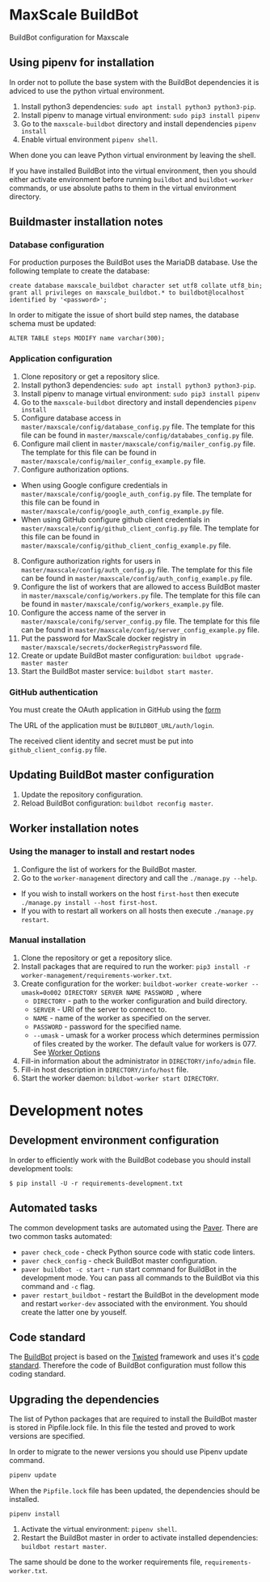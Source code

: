# MaxScale BuildBot

BuildBot configuration for Maxscale

## Using pipenv for installation

In order not to pollute the base system with the BuildBot dependencies it is adviced to use the python virtual environment.

1. Install python3 dependencies: `sudo apt install python3 python3-pip`.
2. Install pipenv to manage virtual environment: `sudo pip3 install pipenv`
3. Go to the `maxscale-buildbot` directory and install dependencies `pipenv install`
4. Enable virtual environment `pipenv shell`.

When done you can leave Python virtual environment by leaving the shell.

If you have installed BuildBot into the virtual environment, then you should either activate environment before running `buildbot` and `buildbot-worker` commands, or use absolute paths to them in the virtual environment directory.

## Buildmaster installation notes

### Database configuration

For production purposes the BuildBot uses the MariaDB database. Use the following template to create the database:

```mysql
create database maxscale_buildbot character set utf8 collate utf8_bin;
grant all privileges on maxscale_buildbot.* to buildbot@localhost identified by '<password>';
```

In order to mitigate the issue of short build step names, the database schema must be updated:
```mysql
ALTER TABLE steps MODIFY name varchar(300);
```

### Application configuration

1. Clone repository or get a repository slice.
2. Install python3 dependencies: `sudo apt install python3 python3-pip`.
3. Install pipenv to manage virtual environment: `sudo pip3 install pipenv`
4. Go to the `maxscale-buildbot` directory and install dependencies `pipenv install`
5. Configure database access in `master/maxscale/config/database_config.py` file. The template for this file can be found in `master/maxscale/config/datababes_config.py` file.
6. Configure mail client in `master/maxscale/config/mailer_config.py` file. The template for this file can be found in `master/maxscale/config/mailer_config_example.py` file.
7. Configure authorization options.
  - When using Google configure credentials in `master/maxscale/config/google_auth_config.py` file. The template for this file can be found in `master/maxscale/config/google_auth_config_example.py` file.
  - When using GitHub configure github client credentials in `master/maxscale/config/github_client_config.py` file. The template for this file can be found in `master/maxscale/config/github_client_config_example.py` file.
8. Configure authorization rights for users in `master/maxscale/config/auth_config.py` file. The template for this file can be found in `master/maxscale/config/auth_config_example.py` file.
9. Configure the list of workers that are allowed to access BuildBot master in `master/maxscale/config/workers.py` file. The template for this file can be found in `master/maxscale/config/workers_example.py` file.
10. Configure the access name of the server in `master/maxscale/conifg/server_config.py` file. The template for this file can be found in `master/maxscale/config/server_config_example.py` file.
11. Put the password for MaxScale docker registry in `master/maxscale/secrets/dockerRegistryPassword` file.
12. Create or update BuildBot master configuration: `buildbot upgrade-master master`
13. Start the BuildBot master service: `buildbot start master`.

### GitHub authentication

You must create the OAuth application in GitHub using the [form](https://github.com/settings/applications/new)

The URL of the application must be `BUILDBOT_URL/auth/login`.

The received client identity and secret must be put into `github_client_config.py` file.

## Updating BuildBot master configuration

1. Update the repository configuration.
2. Reload BuildBot configuration: `buildbot reconfig master`.

## Worker installation notes

### Using the manager to install and restart nodes

1. Configure the list of workers for the BuildBot master.
2. Go to the `worker-management` directory and call the `./manage.py --help`.

* If you wish to install workers on the host `first-host` then execute `./manage.py install --host first-host`.
* If you with to restart all workers on all hosts then execute `./manage.py restart`.

### Manual installation

1. Clone the repository or get a repository slice.
2. Install packages that are required to run the worker: `pip3 install -r worker-management/requirements-worker.txt`.
3. Create configuration for the worker: `buildbot-worker create-worker --umask=0o002 DIRECTORY SERVER NAME PASSWORD `, where
   * `DIRECTORY` - path to the worker configuration and build directory.
   * `SERVER` - URI of the server to connect to.
   * `NAME` - name of the worker as specified on the server.
   * `PASSWORD` - password for the specified name.
   * `--umask` - umask for a worker process which determines permission of files created by the worker. The default value for workers is 077. See [Worker Options](http://docs.buildbot.net/current/manual/installation/worker.html#cmdoption-buildbot-worker-create-worker-umask)
4. Fill-in information about the administrator in `DIRECTORY/info/admin` file.
5. Fill-in host description in `DIRECTORY/info/host` file.
6. Start the worker daemon: `bildbot-worker start DIRECTORY`.

# Development notes

## Development environment configuration

In order to efficiently work with the BuildBot codebase you should install development tools:

```
$ pip install -U -r requirements-development.txt
```

## Automated tasks

The common development tasks are automated using the [Paver](https://github.com/paver/paver). There are two common tasks automated:

* `paver check_code` - check Python source code with static code linters.
* `paver check_config` - check BuildBot master configuration.
* `paver buildbot -c start` - run start command for BuildBot in the development mode. You can pass all commands to the BuildBot via this command and `-c` flag.
* `paver restart_buildbot` - restart the BuildBot in the development mode and restart `worker-dev` associated with the environment. You should create the latter one by youself.

## Code standard

The [BuildBot](http://buildbot.net/) project is based on the [Twisted](https://twistedmatrix.com/trac/) framework and uses it's [code standard](https://twistedmatrix.com/documents/current/core/development/policy/coding-standard.html). Therefore the code of BuildBot configuration must follow this coding standard.

## Upgrading the dependencies

The list of Python packages that are required to install the BuildBot master is stored in Pipfile.lock file. In this file the tested and proved to work versions are specified.

In order to migrate to the newer versions you should use Pipenv update command.

```bash
pipenv update
```

When the `Pipfile.lock` file has been updated, the dependencies should be installed.

```shell script
pipenv install
```

1. Activate the virtual environment: `pipenv shell`.
2. Restart the BuildBot master in order to activate installed dependencies: `buildbot restart master`.

The same should be done to the worker requirements file, `requirements-worker.txt`.
